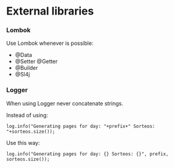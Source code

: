 # External libraries

### Lombok

Use Lombok whenever is possible:

- @Data
- @Setter @Getter
- @Builder
- @Sl4j

### Logger

When using Logger never concatenate strings.

Instead of using:

    log.info("Generating pages for day: "+prefix+" Sorteos: "+sorteos.size());
    

Use this way:

    log.info("Generating pages for day: {} Sorteos: {}", prefix, sorteos.size());
